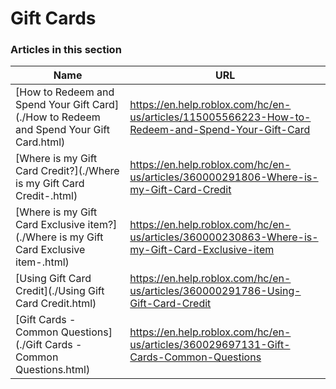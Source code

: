# Gift Cards  
### Articles in this section
Name|URL
-|-
[How to Redeem and Spend Your Gift Card](./How to Redeem and Spend Your Gift Card.html) |https://en.help.roblox.com/hc/en-us/articles/115005566223-How-to-Redeem-and-Spend-Your-Gift-Card
[Where is my Gift Card Credit?](./Where is my Gift Card Credit-.html) |https://en.help.roblox.com/hc/en-us/articles/360000291806-Where-is-my-Gift-Card-Credit
[Where is my Gift Card Exclusive item?](./Where is my Gift Card Exclusive item-.html) |https://en.help.roblox.com/hc/en-us/articles/360000230863-Where-is-my-Gift-Card-Exclusive-item
[Using Gift Card Credit](./Using Gift Card Credit.html) |https://en.help.roblox.com/hc/en-us/articles/360000291786-Using-Gift-Card-Credit
[Gift Cards - Common Questions](./Gift Cards - Common Questions.html) |https://en.help.roblox.com/hc/en-us/articles/360029697131-Gift-Cards-Common-Questions